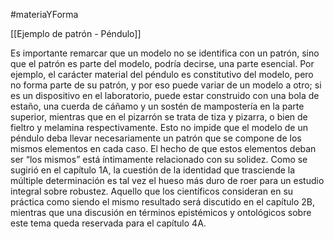 #materiaYForma 

[[Ejemplo de patrón - Péndulo]]

Es importante remarcar que un modelo no se identifica con un patrón, sino que el patrón es parte del modelo, podría decirse, una parte esencial. Por ejemplo, el carácter material del péndulo es constitutivo del modelo, pero no forma parte de su patrón, y por eso puede variar de un modelo a otro; si es un dispositivo en el laboratorio, puede estar construido con una bola de estaño, una cuerda de cáñamo y un sostén de mampostería en la parte superior, mientras que en el pizarrón se trata de tiza y pizarra, o bien de fieltro y melamina respectivamente. Esto no impide que el modelo de un péndulo deba llevar necesariamente un patrón que se compone de los mismos elementos en cada caso. El hecho de que estos elementos deban ser “los mismos” está íntimamente relacionado con su solidez. Como se sugirió en el capítulo 1A, la cuestión de la identidad que trasciende la múltiple determinación es tal vez el hueso más duro de roer para un estudio integral sobre robustez. Aquello que los científicos consideran en su práctica como siendo el mismo resultado será discutido en el capítulo 2B, mientras que una discusión en términos epistémicos y ontológicos sobre este tema queda reservada para el capítulo 4A.